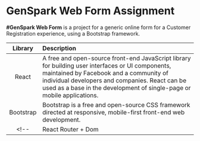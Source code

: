 # GenSpark Web Form Assignment


**#GenSpark Web Form** is a project for a generic online form for a Customer Registration experience, using a Bootstrap framework.



|     Library      | Description                                |
| :--------------: | :----------------------------------------- |
|      React       | A free and open-source front-end JavaScript library for building user interfaces or UI components, maintained by Facebook and a community of individual developers and companies. React can be used as a base in the development of single-page or mobile applications.  |
|    Bootstrap     | Bootstrap is a free and open-source CSS framework directed at responsive, mobile-first front-end web development. |
<!-- |   React Router + Dom  | React Router is a collection of navigational components that compose declaratively with your application and enables you to implement dynamic routing in a web app | -->